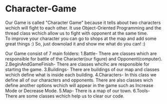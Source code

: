 # Character-Game
Our Game is called "Character Game" because it tells about two characters wchich will fight to each other.
It  use Object-Oriented Programming and the thread class wchich allow us to fight with opponent at the same time.  
To improve your character you can go to shops at the map and add some great things :) 
So, just downolad it and show me what do you can! :) 

Our Game consist of 7 main folders:
1.Battle- There are classes which are responsible for battle of the Character(our figure) and Opponent(computer).
2.BeginAndGameFinish- There are classes whcihc are responsible for starting the game. 
3.Buildings- There are buildings of our map and classes wchich define what is inside each building.
4.Characters- In this class we define all of our characters and opponents. 
  There are also classes wich define another options wchich will appear in the game such as Increase Mode or Decrease Mode.
5.Map- There is a map of our town.
6.Tools- There are some classes wchich help us to clear our code.
